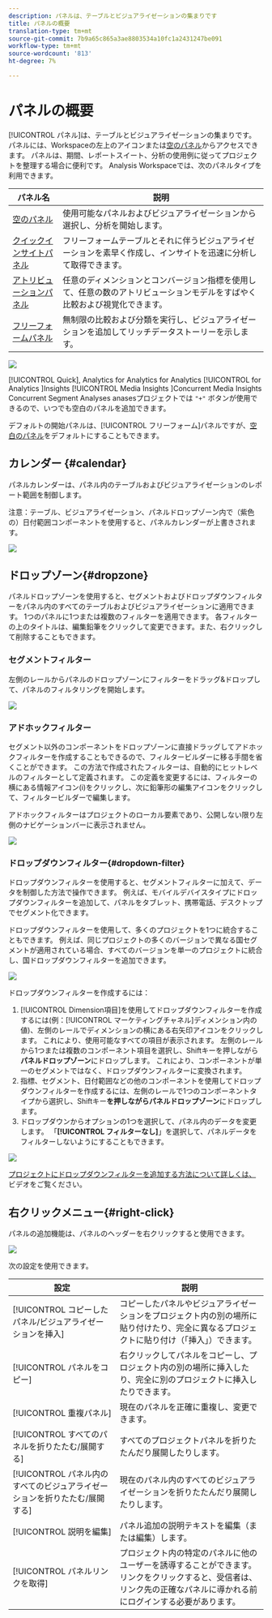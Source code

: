 ```yaml
---
description: パネルは、テーブルとビジュアライゼーションの集まりです
title: パネルの概要
translation-type: tm+mt
source-git-commit: 7b9a65c865a3ae8803534a10fc1a2431247be091
workflow-type: tm+mt
source-wordcount: '813'
ht-degree: 7%

---
```



# パネルの概要

[!UICONTROL パネル]は、テーブルとビジュアライゼーションの集まりです。 パネルには、Workspaceの左上のアイコンまたは[空のパネル](/help/analysis-workspace/c-panels/blank-panel.md)からアクセスできます。 パネルは、期間、レポートスイート、分析の使用例に従ってプロジェクトを整理する場合に便利です。 Analysis Workspaceでは、次のパネルタイプを利用できます。

| パネル名 | 説明 |
| --- | --- |
| [空のパネル](/help/analysis-workspace/c-panels/blank-panel.md) | 使用可能なパネルおよびビジュアライゼーションから選択し、分析を開始します。 |
| [クイックインサイトパネル](quickinsight.md) | フリーフォームテーブルとそれに伴うビジュアライゼーションを素早く作成し、インサイトを迅速に分析して取得できます。 |
| [アトリビューションパネル](attribution.md) | 任意のディメンションとコンバージョン指標を使用して、任意の数のアトリビューションモデルをすばやく比較および視覚化できます。 |
| [フリーフォームパネル](freeform-panel.md) | 無制限の比較および分類を実行し、ビジュアライゼーションを追加してリッチデータストーリーを示します。 |

![](assets/panel-overview.png)

[!UICONTROL Quick],   Analytics   for Analytics for Analytics [!UICONTROL  for Analytics ]Insights  [!UICONTROL Media Insights ]Concurrent Media Insights     Concurrent Segment Analyses anasesプロジェクトでは `"+"` ボタンが使用できるので、いつでも空白のパネルを追加できます。

デフォルトの開始パネルは、[!UICONTROL フリーフォーム]パネルですが、[空白のパネル](/help/analysis-workspace/c-panels/blank-panel.md)をデフォルトにすることもできます。

## カレンダー {#calendar}

パネルカレンダーは、パネル内のテーブルおよびビジュアライゼーションのレポート範囲を制御します。

注意：テーブル、ビジュアライゼーション、パネルドロップゾーン内で（紫色の）日付範囲コンポーネントを使用すると、パネルカレンダーが上書きされます。

![](assets/panel-calendar.png)

## ドロップゾーン{#dropzone}

パネルドロップゾーンを使用すると、セグメントおよびドロップダウンフィルターをパネル内のすべてのテーブルおよびビジュアライゼーションに適用できます。 1つのパネルに1つまたは複数のフィルターを適用できます。 各フィルターの上のタイトルは、編集鉛筆をクリックして変更できます。また、右クリックして削除することもできます。

### セグメントフィルター

左側のレールからパネルのドロップゾーンにフィルターをドラッグ&amp;ドロップして、パネルのフィルタリングを開始します。

![](assets/segment-filter.png)

### アドホックフィルター

セグメント以外のコンポーネントをドロップゾーンに直接ドラッグしてアドホックフィルターを作成することもできるので、フィルタービルダーに移る手間を省くことができます。 この方法で作成されたフィルターは、自動的にヒットレベルのフィルターとして定義されます。 この定義を変更するには、フィルターの横にある情報アイコン(i)をクリックし、次に鉛筆形の編集アイコンをクリックして、フィルタービルダーで編集します。

アドホックフィルターはプロジェクトのローカル要素であり、公開しない限り左側のナビゲーションバーに表示されません。

![](assets/adhoc-segment-filter.png)

### ドロップダウンフィルター{#dropdown-filter}

ドロップダウンフィルターを使用すると、セグメントフィルターに加えて、データを制御した方法で操作できます。 例えば、モバイルデバイスタイプにドロップダウンフィルターを追加して、パネルをタブレット、携帯電話、デスクトップでセグメント化できます。

ドロップダウンフィルターを使用して、多くのプロジェクトを1つに統合することもできます。 例えば、同じプロジェクトの多くのバージョンで異なる国セグメントが適用されている場合、すべてのバージョンを単一のプロジェクトに統合し、国ドロップダウンフィルターを追加できます。

![](assets/dropdown-filter-intro.png)

ドロップダウンフィルターを作成するには：

1. [!UICONTROL Dimension項目]を使用してドロップダウンフィルターを作成するには(例：[!UICONTROL マーケティングチャネル]ディメンション内の値)、左側のレールでディメンションの横にある右矢印アイコンをクリックします。 これにより、使用可能なすべての項目が表示されます。 左側のレールから1つまたは複数のコンポーネント項目を選択し、Shiftキーを押しながら&#x200B;**パネルドロップゾーン**&#x200B;にドロップします。 これにより、コンポーネントが単一のセグメントではなく、ドロップダウンフィルターに変換されます。
1. 指標、セグメント、日付範囲などの他のコンポーネントを使用してドロップダウンフィルターを作成するには、左側のレールで1つのコンポーネントタイプから選択し、Shiftキー&#x200B;**を押しながらパネルドロップゾーン**&#x200B;にドロップします。
1. ドロップダウンからオプションの1つを選択して、パネル内のデータを変更します。 「**[!UICONTROL フィルターなし]**」を選択して、パネルデータをフィルターしないようにすることもできます。

![](assets/create-dropdown.png)

[プロジェクトにドロップダウンフィルターを追加する方法について詳しくは、](https://docs.adobe.com/content/help/en/analytics-learn/tutorials/analysis-workspace/using-panels/using-panels-to-organize-your-analysis-workspace-projects.html) ビデオをご覧ください。

## 右クリックメニュー{#right-click}

パネルの追加機能は、パネルのヘッダーを右クリックすると使用できます。

![](assets/right-click-menu.png)

次の設定を使用できます。

| 設定 | 説明 |
| --- | --- |
| [!UICONTROL コピーしたパネル/ビジュアライゼーションを挿入] | コピーしたパネルやビジュアライゼーションをプロジェクト内の別の場所に貼り付けたり、完全に異なるプロジェクトに貼り付け（「挿入」）できます。 |
| [!UICONTROL パネルをコピー] | 右クリックしてパネルをコピーし、プロジェクト内の別の場所に挿入したり、完全に別のプロジェクトに挿入したりできます。 |
| [!UICONTROL 重複パネル] | 現在のパネルを正確に重複し、変更できます。 |
| [!UICONTROL すべてのパネルを折りたたむ/展開する] | すべてのプロジェクトパネルを折りたたんだり展開したりします。 |
| [!UICONTROL パネル内のすべてのビジュアライゼーションを折りたたむ/展開する] | 現在のパネル内のすべてのビジュアライゼーションを折りたたんだり展開したりします。 |
| [!UICONTROL 説明を編集] | パネル追加の説明テキストを編集（または編集）します。 |
| [!UICONTROL パネルリンクを取得] | プロジェクト内の特定のパネルに他のユーザーを誘導することができます。リンクをクリックすると、受信者は、リンク先の正確なパネルに導かれる前にログインする必要があります。 |
